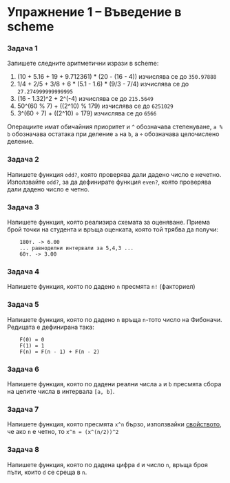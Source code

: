 # Упражнение 1 – Въведение в scheme

### Задача 1
Запишете следните аритметични изрази в scheme:
1. (10 + 5.16 + 19 + 9.712361) * (20 - (16 - 4))    изчислява се до `350.97888`
2. 1/4 + 2/5 + 3/8 + 6 * (5.1 - 1.6) * (9/3 - 7/4)    изчислява се до `27.274999999999995`
3. (16 - 1.32)^2 + 2^(-4)    изчислява се до `215.5649`
4. 50^(60 % 7) + ((2^10) % 179)    изчислява се до `6251029`
5. 3^(60 ÷ 7) + ((2^10) ÷ 179)    изчислява се до `6566`

Операциите имат обичайния приоритет и `^` обозначава степенуване, `a % b` обозначава остатака при деление `a` на `b`, a `÷` обозначава целочислено деление.

### Задача 2
Напишете функция `odd?`, която проверява дали дадено число е нечетно. Използвайте `odd?`, за да дефинирате функция `even?`, която проверява дали дадено число е четно.

### Задача 3
Напишете функция, която реализира схемата за оценяване. Приема брой точки на студента и връща оценката, която той трябва да получи:
```
    180т. -> 6.00
    ... равноделни интервали за 5,4,3 ...
    60т. -> 3.00
```

### Задача 4
Напишете функция, която по дадено `n` пресмята `n!` (факториел)

### Задача 5
Напишете функция, която по дадено `n` връща `n`-тото число на Фибоначи. Редицата е дефинирана така:
```
    F(0) = 0
    F(1) = 1
    F(n) = F(n - 1) + F(n - 2)
```

### Задача 6
Напишете функция, която по дадени реални числа `a` и `b` пресмята сбора на целите числа в интервала `[a, b]`.

### Задача 7
Напишете функция, която пресмята `x^n` бързо, използвайки [свойството](https://en.wikipedia.org/wiki/Exponentiation_by_squaring), че ако `n` е четно, то `x^n = (x^(n/2))^2`

### Задача 8
Напишете функция, която по дадена цифра `d` и число `n`, връща броя пъти, които `d` се среща в `n`.
